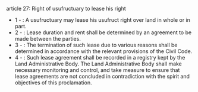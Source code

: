 article 27: Right of usufructuary to lease his right

<ul>
			<li>1 - : A usufructuary may lease his usufruct right over land in whole or in part.<ul>
			</ul></li>			<li>2 - : Lease duration and rent shall be determined by an agreement to be made between the parties.<ul>
			</ul></li>			<li>3 - : The termination of such lease due to various reasons shall be determined in accordance with the relevant provisions of the Civil Code.<ul>
			</ul></li>			<li>4 - : Such lease agreement shall be recorded in a registry kept by the Land Administrative Body.  The Land Administrative Body shall make necessary monitoring and control, and take measure to ensure that lease agreements are not concluded in contradiction with the spirit and objectives of this proclamation.<ul>
			</ul></li></ul>